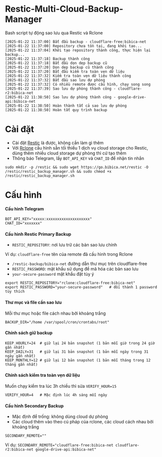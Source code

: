 # Restic-Multi-Cloud-Backup-Manager
Bash script tự động sao lưu qua Restic và Rclone
```
[2025-01-22 11:37:00] Bắt đầu backup - cloudflare-free:bibica-net
[2025-01-22 11:37:00] Repository chưa tồn tại, đang khởi tạo...
[2025-01-22 11:37:04] Khởi tạo repository thành công, thực hiện lại backup...
[2025-01-22 11:37:18] Backup thành công
[2025-01-22 11:37:18] Bắt đầu dọn dẹp backup cũ
[2025-01-22 11:37:20] Dọn dẹp backup cũ thành công
[2025-01-22 11:37:20] Bắt đầu kiểm tra toàn vẹn dữ liệu
[2025-01-22 11:37:32] Kiểm tra toàn vẹn dữ liệu thành công
[2025-01-22 11:37:32] Bắt đầu sao lưu dự phòng
[2025-01-22 11:37:32] Có nhiều remote được cấu hình, chạy song song
[2025-01-22 11:37:39] Sao lưu dự phòng thành công - cloudflare-r2:bibica-net
[2025-01-22 11:38:50] Sao lưu dự phòng thành công - google-drive-api:bibica-net
[2025-01-22 11:38:50] Hoàn thành tất cả sao lưu dự phòng
[2025-01-22 11:38:50] Hoàn tất quy trình backup
```

# Cài đặt
- Cài đặt [Restic](https://restic.readthedocs.io/en/latest/020_installation.html) là được, không cần làm gì thêm
- Với [Rclone](https://rclone.org/install/) cấu hình sẵn tối thiểu 1 dịch vụ cloud storage cho Restic, dùng thêm nhiều cloud storage dự phòng thì cứ tạo thêm
- Thông báo Telegram, lấy `BOT_API_KEY` và `CHAT_ID` để nhận tin nhắn
```
sudo mkdir -p /restic && sudo wget https://go.bibica.net/restic -O /restic/restic_backup_manager.sh && sudo chmod +x /restic/restic_backup_manager.sh
```
# Cấu hình

#### Cấu hình Telegram
```
BOT_API_KEY="xxxxx:xxxxxxxxxxxxxxxxxxxx"
CHAT_ID="xxxxxxx"
```
#### Cấu hình Restic Primary Backup
- `RESTIC_REPOSITORY`: nơi lưu trữ các bản sao lưu chính

Ví dụ: `cloudflare-free` tên của remote đã cấu hình trong Rclone

- `/restic-backup/bibica-net` đường dẫn thư mục trên cloudflare-free
- `RESTIC_PASSWORD`: mật khẩu sử dụng để mã hóa các bản sao lưu
- `your-secure-password` mật khẩu đặt tùy ý
```
export RESTIC_REPOSITORY="rclone:cloudflare-free:bibica-net"
export RESTIC_PASSWORD="your-secure-password"	# đổi thành 1 password tùy thích
```
#### Thư mục và file cần sao lưu
Mỗi thư mục hoặc file cách nhau bởi khoảng trắng
```
BACKUP_DIR="/home /var/spool/cron/crontabs/root"
```
#### Chính sách giữ backup
```
KEEP_HOURLY=24	# giữ lại 24 bản snapshot (1 bản mỗi giờ trong 24 giờ gần nhất)
KEEP_DAILY=31	# giữ lại 31 bản snapshot (1 bản mỗi ngày trong 31 ngày gần nhất)
KEEP_MONTHLY=12	# giữ lại 12 bản snapshot (1 bản mỗi tháng trong 12 tháng gần nhất)
```
#### Chính sách kiểm tra toàn vẹn dữ liệu
Muốn chạy kiểm tra lúc 3h chiều thì sửa `VERIFY_HOUR=15`
```
VERIFY_HOUR=4	# Mặc định lúc 4h sáng mỗi ngày
```
#### Cấu hình Secondary Backup 
- Mặc định để trống: không dùng cloud dự phòng
- Các cloud thêm vào theo cú pháp của rclone, các cloud cách nhau bởi khoảng trắng
```
SECONDARY_REMOTE=""
```
Ví dụ: `SECONDARY_REMOTE="cloudflare-free:bibica-net cloudflare-r2:bibica-net google-drive-api:bibica-net"`
